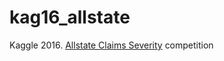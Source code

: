 # kag16_allstate
Kaggle 2016. [Allstate Claims Severity](https://www.kaggle.com/c/allstate-claims-severity) competition
